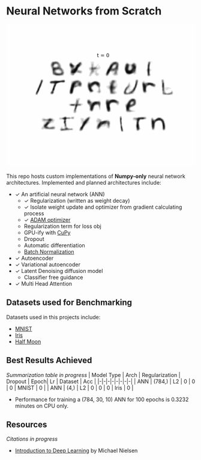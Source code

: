 # Neural Networks from Scratch

![](./nnfromscratch.gif)

This repo hosts custom implementations of **Numpy-only** neural network architectures. Implemented and planned architectures include: 
- ✓ An artificial neural network (ANN)
    - ✓ Regularization (written as weight decay)
    - ✓ Isolate weight update and optimizer from gradient calculating process
    - ✓ [ADAM optimizer](https://arxiv.org/pdf/1412.6980)
    - Regularization term for loss obj
    - GPU-ify with [CuPy](https://cupy.dev/)
    - Dropout
    - Automatic differentiation
    - [Batch Normalization](https://en.wikipedia.org/wiki/Batch_normalization)
- ✓ Autoencoder
- ✓ Variational autoencoder
- ✓ Latent Denoising diffusion model
    - Classifier free guidance
- ✓ Multi Head Attention

## Datasets used for Benchmarking
Datasets used in this projects include:
- [MNIST](https://www.tensorflow.org/datasets/catalog/mnist)
- [Iris](https://archive.ics.uci.edu/dataset/53/iris)
- [Half Moon](https://scikit-learn.org/stable/modules/generated/sklearn.datasets.make_moons.html)

## Best Results Achieved
*Summarization table in progress*
| Model Type | Arch | Regularization | Dropout | Epoch| Lr | Dataset | Acc |
|-|-|-|-|-|-|-|-|
| ANN | (784,) | L2 | 0 | 0 | 0 | MNIST | 0 |
| ANN | (4,) | L2 | 0 | 0 | 0 | Iris | 0 |

* Performance for training a (784, 30, 10) ANN for 100 epochs is 0.3232 minutes on CPU only. 

## Resources
*Citations in progress*
- [Introduction to Deep Learning](http://neuralnetworksanddeeplearning.com/) by Michael Nielsen
